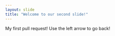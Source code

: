```yaml
---
layout: slide
title: "Welcome to our second slide!"
---
```

My first pull request!
Use the left arrow to go back!
